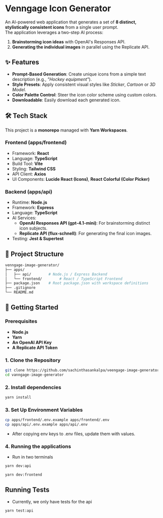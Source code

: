 # Venngage Icon Generator

An AI-powered web application that generates a set of **8 distinct, stylistically consistent icons** from a single user prompt.  
The application leverages a two-step AI process:
1. **Brainstorming icon ideas** with OpenAI's Responses API.
2. **Generating the individual images** in parallel using the Replicate API.

## ✨ Features
- **Prompt-Based Generation**: Create unique icons from a simple text description (e.g., *"Hockey equipment"*).
- **Style Presets**: Apply consistent visual styles like *Sticker*, *Cartoon* or *3D Model*.
- **Color Palette Control**: Steer the icon color scheme using custom colors.
- **Downloadable**: Easily download each generated icon.

## 🛠️ Tech Stack
This project is a **monorepo** managed with **Yarn Workspaces**.

### Frontend (apps/frontend)
- Framework: **React**
- Language: **TypeScript**
- Build Tool: **Vite**
- Styling: **Tailwind CSS**
- API Client: **Axios**
- UI Components: **Lucide React (Icons)**, **React Colorful (Color Picker)**

### Backend (apps/api)
- Runtime: **Node.js**
- Framework: **Express**
- Language: **TypeScript**
- AI Services:
    - **OpenAI Responses API (gpt-4.1-mini)**: For brainstorming distinct icon subjects.
    - **Replicate API (flux-schnell)**: For generating the final icon images.
- Testing: **Jest & Supertest**

## 📂 Project Structure
```bash
venngage-image-generator/
├── apps/
│   ├── api/        # Node.js / Express Backend
│   └── frontend/        # React / TypeScript Frontend
├── package.json    # Root package.json with workspace definitions
├── .gitignore
└── README.md
```

## 🚀 Getting Started

### Prerequisites
- **Node.js** 
- **Yarn** 
- **An OpenAI API Key**  
- **A Replicate API Token**  

### 1. Clone the Repository
```bash
git clone https://github.com/sachinthasankalpa/veengage-image-generator.git
cd vanngage-image-generator
```
### 2. Install dependencies
```bash
yarn install
```
### 3. Set Up Environment Variables
```bash
cp apps/frontend/.env.example apps/frontend/.env
cp apps/api/.env.example apps/api/.env
```
- After copying env keys to .env files, update them with values.
### 4. Running the applications
- Run in two terminals
```bash
yarn dev:api
```
```bash
yarn dev:frontend
```
## Running Tests
- Currently, we only have tests for the api
```bash
yarn test:api
```


